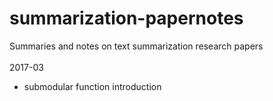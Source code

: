 # summarization-papernotes
Summaries and notes on text summarization research papers <br /><br />
2017-03<br />

+	submodular function introduction 
	
